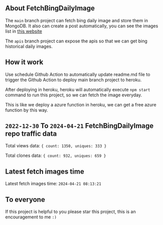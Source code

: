 ## About FetchBingDailyImage

The `main` branch project can fetch bing daily image and store them in MongoDB.
It also can create a post automatically, you can see the images list in [this website](https://oursalbum.netlify.app)

The `apis` branch project can expose the apis so that we can get bing historical daily images.

## How it work

Use schedule Github Action to automatically update readme.md file to trigger the Github Action to deploy main branch project to heroku.

After deploying in heroku, heroku will automatically execute `npm start` command to run this project, so we can fetch the image everyday.

This is like we deploy a azure function in heroku, we can get a free azure function by this way.

## `2022-12-30` To `2024-04-21` FetchBingDailyImage repo traffic data

Total views data: `{ count: 1350, uniques: 333 }`

Total clones data: `{ count: 932, uniques: 659 }`

## Latest fetch images time

Latest fetch images time: `2024-04-21 08:13:21`

## To everyone

If this project is helpful to you please star this project, this is an encouragement to me `:)`




